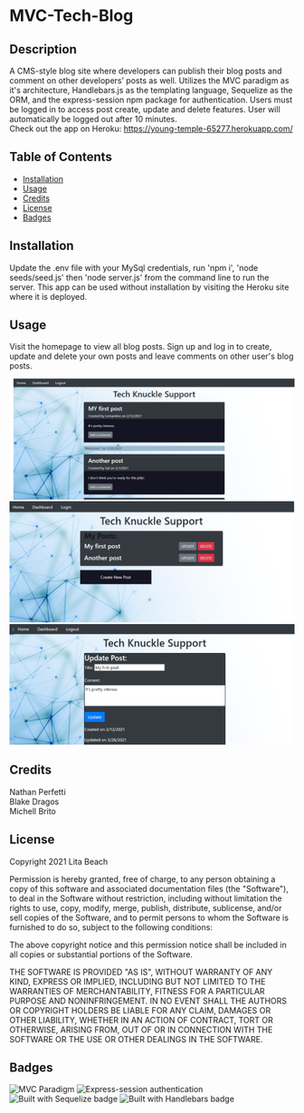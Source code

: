 # MVC-Tech-Blog

## Description 

A CMS-style blog site where developers can publish their blog posts and comment on other developers’ posts as well. Utilizes the MVC paradigm as it's architecture, Handlebars.js as the templating language, Sequelize as the ORM, and the express-session npm package for authentication. Users must be logged in to access post create, update and delete features. User will automatically be logged out after 10 minutes.<br>
Check out the app on Heroku: https://young-temple-65277.herokuapp.com/


## Table of Contents

* [Installation](#installation)
* [Usage](#usage)
* [Credits](#credits)
* [License](#license)
* [Badges](#badges)


## Installation

Update the .env file with your MySql credentials, run 'npm i', 'node seeds/seed.js' then 'node server.js' from the command line to run the server. This app can be used without installation by visiting the Heroku site where it is deployed.


## Usage 

Visit the homepage to view all blog posts. Sign up and log in to create, update and delete your own posts and leave comments on other user's blog posts.

![screenshot of homepage](public/images/homepage.png)
![screenshot of dashboard](public/images/dashboard.png)
![screenshot of upadate](public/images/update.png)


## Credits

Nathan Perfetti <br>
Blake Dragos <br>
Michell Brito 


## License

Copyright 2021 Lita Beach

Permission is hereby granted, free of charge, to any person obtaining a copy of this software and associated documentation files (the "Software"), to deal in the Software without restriction, including without limitation the rights to use, copy, modify, merge, publish, distribute, sublicense, and/or sell copies of the Software, and to permit persons to whom the Software is furnished to do so, subject to the following conditions:

The above copyright notice and this permission notice shall be included in all copies or substantial portions of the Software.

THE SOFTWARE IS PROVIDED "AS IS", WITHOUT WARRANTY OF ANY KIND, EXPRESS OR IMPLIED, INCLUDING BUT NOT LIMITED TO THE WARRANTIES OF MERCHANTABILITY, FITNESS FOR A PARTICULAR PURPOSE AND NONINFRINGEMENT. IN NO EVENT SHALL THE AUTHORS OR COPYRIGHT HOLDERS BE LIABLE FOR ANY CLAIM, DAMAGES OR OTHER LIABILITY, WHETHER IN AN ACTION OF CONTRACT, TORT OR OTHERWISE, ARISING FROM, OUT OF OR IN CONNECTION WITH THE SOFTWARE OR THE USE OR OTHER DEALINGS IN THE SOFTWARE.

## Badges

![MVC Paradigm](https://img.shields.io/badge/MVC-Paradigm-yellow) 
![Express-session authentication](https://img.shields.io/badge/Express_Session-Authentication-red) 
![Built with Sequelize badge](https://img.shields.io/badge/Built_with-Sequelize-blue) 
![Built with Handlebars badge](https://img.shields.io/badge/Built_with-Handlebars-green) 